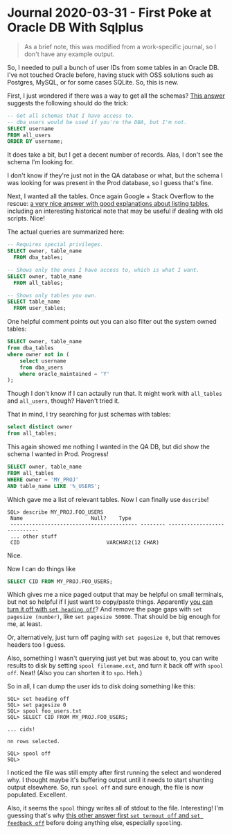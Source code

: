 Journal 2020-03-31 - First Poke at Oracle DB With Sqlplus
========

> As a brief note, this was modified from a work-specific journal, so I don't have any example output.

So, I needed to pull a bunch of user IDs from some tables in an Oracle DB.  I've not touched Oracle before, having stuck with OSS solutions such as Postgres, MySQL, or for some cases SQLite.  So, this is new.

First, I just wondered if there was a way to get all the schemas?  [This answer](https://stackoverflow.com/a/4833518) suggests the following should do the trick:

```sql
-- Get all schemas that I have access to.
-- dba_users would be used if you're the DBA, but I'm not.
SELECT username
FROM all_users
ORDER BY username;
```

It does take a bit, but I get a decent number of records.  Alas, I don't see the schema I'm looking for.

I don't know if they're just not in the QA database or what, but the schema I was looking for was present in the Prod database, so I guess that's fine.

Next, I wanted all the tables.  Once again Google + Stack Overflow to the rescue: [a very nice answer with good explanations about listing tables](https://stackoverflow.com/a/205746), including an interesting historical note that may be useful if dealing with old scripts.  Nice!

The actual queries are summarized here:

```sql
-- Requires special privileges.
SELECT owner, table_name
  FROM dba_tables;

-- Shows only the ones I have access to, which is what I want.
SELECT owner, table_name
  FROM all_tables;

-- Shows only tables you own.
SELECT table_name
  FROM user_tables;
```

One helpful comment points out you can also filter out the system owned tables:

```sql
SELECT owner, table_name
from dba_tables
where owner not in (
    select username
    from dba_users
    where oracle_maintained = 'Y'
);
```

Though I don't know if I can actaully run that.  It might work with `all_tables` and `all_users`, though?  Haven't tried it.

That in mind, I try searching for just schemas with tables:

```sql
select distinct owner
from all_tables;
```

This again showed me nothing I wanted in the QA DB, but did show the schema I wanted in Prod.  Progress!

```sql
SELECT owner, table_name
FROM all_tables
WHERE owner = 'MY_PROJ'
AND table_name LIKE '%_USERS';
```

Which gave me a list of relevant tables.  Now I can finally use `describe`!

```
SQL> describe MY_PROJ.FOO_USERS
 Name                      Null?    Type
 ----------------------------------------- -------- ----------------------------
 ... other stuff
 CID                            VARCHAR2(12 CHAR)
```

Nice.

Now I can do things like

```sql
SELECT CID FROM MY_PROJ.FOO_USERS;
```

Which gives me a nice paged output that may be helpful on small terminals, but not so helpful if I just want to copy/paste things.  Apparently [you can turn it off with `set heading off`](https://stackoverflow.com/questions/58542211/oracle-sqlplus-how-do-i-output-header-only-once-when-spooling-more-than-50-000)?  And remove the page gaps with `set pagesize (number)`, like `set pagesize 50000`.  That should be big enough for me, at least.

Or, alternatively, just turn off paging with `set pagesize 0`, but that removes headers too I guess.

Also, something I wasn't querying just yet but was about to, you can write results to disk by setting `spool filename.ext`, and turn it back off with `spool off`.  Neat!  (Also you can shorten it to `spo`.  Heh.)

So in all, I can dump the user ids to disk doing something like this:

```
SQL> set heading off
SQL> set pagesize 0
SQL> spool foo_users.txt
SQL> SELECT CID FROM MY_PROJ.FOO_USERS;

... cids!

nn rows selected.

SQL> spool off
SQL>
```

I noticed the file was still empty after first running the select and wondered why.  I thought maybe it's buffering output until it needs to start shunting output elsewhere.  So, run `spool off` and sure enough, the file is now populated.  Excellent.

Also, it seems the `spool` thingy writes all of stdout to the file.  Interesting!  I'm guessing that's why [this other answer first `set termout off` and `set feedback off`](https://stackoverflow.com/a/58546616) before doing anything else, especially `spool`ing.
